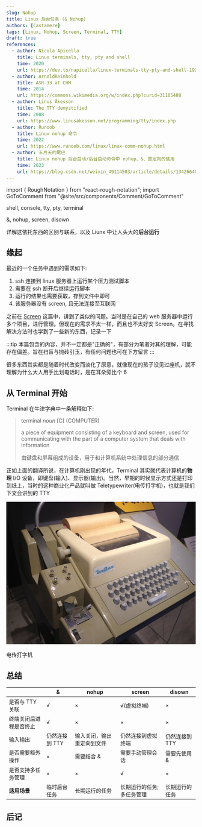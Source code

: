 ```yaml
---
slug: Nohup
title: Linux 后台任务 (& Nohup)
authors: [Castamere]
tags: [Linux, Nohup, Screen, Terminal, TTY]
draft: true
references:
  - author: Nicola Apicella
    title: Linux terminals, tty, pty and shell
    time: 2020
    url: https://dev.to/napicella/linux-terminals-tty-pty-and-shell-192e
  - author: ArnoldReinhold
    title: ASR-33 at CHM
    time: 2014
    url: https://commons.wikimedia.org/w/index.php?curid=31105488
  - author: Linus Åkesson
    title: The TTY demystified
    time: 2008
    url: https://www.linusakesson.net/programming/tty/index.php
  - author: Runoob
    title: Linux nohup 命令
    time: 2022
    url: https://www.runoob.com/linux/linux-comm-nohup.html
  - author: 五月天的尾巴
    title: Linux nohup 后台启动/后台启动命令中 nohup、&、重定向的使用
    time: 2023
    url: https://blog.csdn.net/weixin_49114503/article/details/134266408
---
```


import { RoughNotation } from "react-rough-notation";
import GoToComment from "@site/src/components/Comment/GoToComment"

shell, console, <RoughNotation type="box" show={true} color="#FFA500" strokeWidth={2} animationDelay={0} >tty</RoughNotation>, pty, terminal

&, <RoughNotation type="box" show={true} color="#4169E1" strokeWidth={2} animationDelay={1000} >nohup</RoughNotation>, screen, disown

详解这依托东西的区别与联系，以及 Liunx 中让人头大的**后台运行**

<!-- truncate -->

## 缘起

最近的一个任务中遇到的需求如下:

1. ssh 连接到 linux 服务器上运行某个压力测试脚本
2. 需要在 ssh 断开后继续运行脚本
3. 运行的结果也需要获取，存到文件中即可
4. 该服务器没有 screen, 且无法连接至互联网

之前在 [Screen] 这篇中，讲到了类似的问题。当时是在自己的 web 服务器中运行多个项目，进行管理。但现在的需求不太一样，而且也不太好安 Screen。在寻找解决方法时也学到了一些新的东西，记录一下

:::tip
本篇包含的内容，并不一定都是"正确的"，有部分为笔者对其的理解，可能存在偏差。旨在扫盲与抛砖引玉，有任何问题也可在下方<GoToComment text="评论区"/>留言
:::

很多东西其实都是随着时代改变而淡化了原意，就像现在的孩子没见过座机，就不理解为什么大人用手比划电话时，是在耳朵旁比个 6

## 从 Terminal 开始

Terminal 在牛津字典中一条解释如下:

> terminal _noun_ [C] (COMPUTER)
>
> a piece of equipment consisting of a keyboard and screen, used for communicating with the part of a computer system that deals with information
>
> 由键盘和屏幕组成的设备，用于和计算机系统中处理信息的部分通信

正如上面的翻译所说，在计算机刚出现的年代，Terminal 其实就代表计算机的**物理** I/O 设备，即键盘(输入)、显示器(输出)。当然，早期的时候显示方式还是打印到纸上，当时的这种商业化产品就叫做 Teletypewriter(电传打字机)，也就是我们下文会讲到的 TTY

![Teletypewriter](./image/teletypewriter.jpg)

电传打字机

## 总结

|                        | &              | nohup                      | screen                     | disown         |
| :--------------------- | -------------- | -------------------------- | -------------------------- | -------------- |
| 是否与 TTY 关联        | √              | ×                          | √(虚拟终端)                | ×              |
| 终端关闭后进程是否终止 | √              | ×                          | ×                          | ×              |
| 输入输出               | 仍然连接到 TTY | 输入关闭，输出重定向到文件 | 仍然连接到虚拟终端         | 仍然连接到 TTY |
| 是否需要额外操作       | ×              | 需要结合 &                 | 需要手动管理会话           | 需要先使用 &   |
| 是否支持多任务管理     | ×              | ×                          | √                          | ×              |
| **适用场景**           | 临时后台任务   | 长期运行的任务             | 长期运行的任务; 多任务管理 | 长期运行的任务 |

## 后记

[Screen]: /docs/Server/Screen
